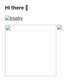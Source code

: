 ### Hi there 👋

<!--
**mchandr4/mchandr4** is a ✨ _special_ ✨ repository because its `README.md` (this file) appears on your GitHub profile.

Here are some ideas to get you started:

- 🔭 I’m currently working on ...
- 🌱 I’m currently learning ...
- 👯 I’m looking to collaborate on ...
- 🤔 I’m looking for help with ...
- 💬 Ask me about ...
- 📫 How to reach me: ...
- 😄 Pronouns: ...
- ⚡ Fun fact: ...
-->

[![trophy](https://github-trophies.vercel.app/?username=mchandr4&theme=onedark)](https://github.com/mchandr4/github-trophies)

<div>
  <img height="170" align="left" src="https://github-readme-stats.vercel.app/api?username=mchandr4&count_private=true&include_all_commits=true" />
  <img src="https://github-readme-stats.vercel.app/api/top-langs/?username=mchandr4&layout=compact" />
</div>
